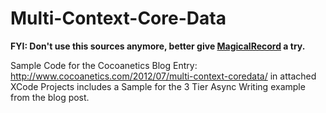 # Multi-Context-Core-Data

**FYI: Don't use this sources anymore, better give [MagicalRecord](https://github.com/magicalpanda/MagicalRecord) a try.**

Sample Code for the Cocoanetics Blog Entry: http://www.cocoanetics.com/2012/07/multi-context-coredata/ 
in attached XCode Projects includes a Sample for the 3 Tier Async Writing example from the blog post.



